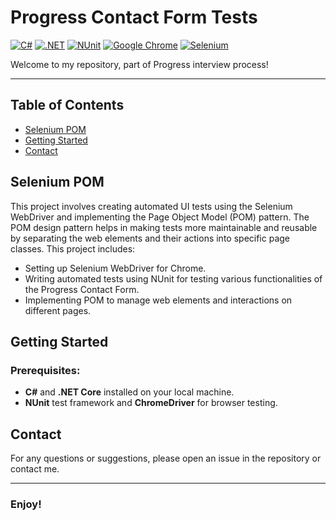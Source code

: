 # Progress Contact Form Tests
[![C#](https://img.shields.io/badge/Made%20with-C%23-239120.svg)](https://learn.microsoft.com/en-us/dotnet/csharp/)
[![.NET](https://img.shields.io/badge/.NET-5C2D91.svg)](https://dotnet.microsoft.com/)
[![NUnit](https://img.shields.io/badge/tested%20with-NUnit-22B2B0.svg)](https://nunit.org/)
[![Google Chrome](https://img.shields.io/badge/tested%20on-Google%20Chrome-4285F4.svg)](https://www.google.com/chrome/)
[![Selenium](https://img.shields.io/badge/tested%20with-Selenium-43B02A.svg)](https://www.selenium.dev/)

Welcome to my repository, part of Progress interview process!

---

## Table of Contents
- [Selenium POM](#selenium-pom)
- [Getting Started](#getting-started)
- [Contact](#contact)

## Selenium POM
This project involves creating automated UI tests using the Selenium WebDriver and implementing the Page Object Model (POM) pattern. The POM design pattern helps in making tests more maintainable and reusable by separating the web elements and their actions into specific page classes. This project includes:
- Setting up Selenium WebDriver for Chrome.
- Writing automated tests using NUnit for testing various functionalities of the Progress Contact Form.
- Implementing POM to manage web elements and interactions on different pages.


## Getting Started
### Prerequisites:
- **C#** and **.NET Core** installed on your local machine.
- **NUnit** test framework and **ChromeDriver** for browser testing.


## Contact
For any questions or suggestions, please open an issue in the repository or contact me.

---
### Enjoy! 
